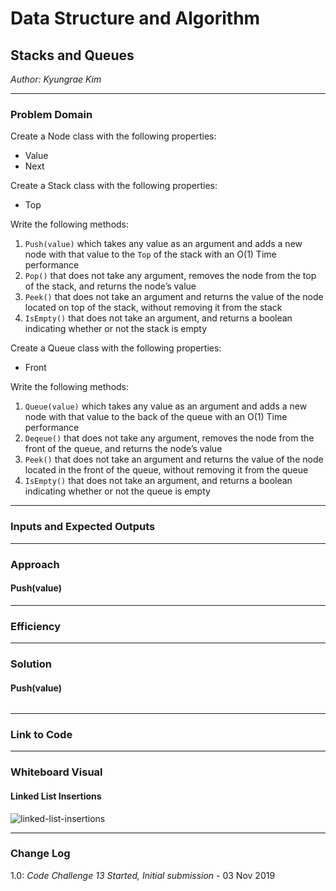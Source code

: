 # Data Structure and Algorithm

## Stacks and Queues
*Author: Kyungrae Kim*  

---

### Problem Domain
Create a Node class with the following properties:
* Value
* Next

Create a Stack class with the following properties:
* Top

Write the following methods:
1. `Push(value)` which takes any value as an argument and adds a new node with that value to the `Top` of the stack with an O(1) Time performance
2. `Pop()` that does not take any argument, removes the node from the top of the stack, and returns the node’s value
3. `Peek()` that does not take an argument and returns the value of the node located on top of the stack, without removing it from the stack
4. `IsEmpty()` that does not take an argument, and returns a boolean indicating whether or not the stack is empty

Create a Queue class with the following properties:
* Front

Write the following methods:
1. `Queue(value)` which takes any value as an argument and adds a new node with that value to the back of the queue with an O(1) Time performance
2. `Deqeue()` that does not take any argument, removes the node from the front of the queue, and returns the node’s value
3. `Peek()` that does not take an argument and returns the value of the node located in the front of the queue, without removing it from the queue
4. `IsEmpty()` that does not take an argument, and returns a boolean indicating whether or not the queue is empty

---

### Inputs and Expected Outputs

---

### Approach
#### Push(value)

---

### Efficiency


---

### Solution
#### Push(value)
```C#

```

---

### Link to Code


---

### Whiteboard Visual
#### Linked List Insertions
![linked-list-insertions]()

---

### Change Log
1.0: *Code Challenge 13 Started, Initial submission* - 03 Nov 2019  
